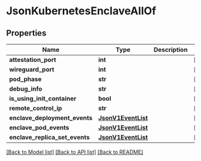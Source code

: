 # JsonKubernetesEnclaveAllOf

## Properties
Name | Type | Description | Notes
------------ | ------------- | ------------- | -------------
**attestation_port** | **int** |  | [optional] 
**wireguard_port** | **int** |  | [optional] 
**pod_phase** | **str** |  | [optional] 
**debug_info** | **str** |  | [optional] 
**is_using_init_container** | **bool** |  | [optional] 
**remote_control_ip** | **str** |  | [optional] 
**enclave_deployment_events** | [**JsonV1EventList**](JsonV1EventList.md) |  | [optional] 
**enclave_pod_events** | [**JsonV1EventList**](JsonV1EventList.md) |  | [optional] 
**enclave_replica_set_events** | [**JsonV1EventList**](JsonV1EventList.md) |  | [optional] 

[[Back to Model list]](../README.md#documentation-for-models) [[Back to API list]](../README.md#documentation-for-api-endpoints) [[Back to README]](../README.md)


